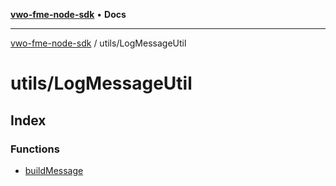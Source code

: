 [**vwo-fme-node-sdk**](../../README.md) • **Docs**

---

[vwo-fme-node-sdk](../../modules.md) / utils/LogMessageUtil

# utils/LogMessageUtil

## Index

### Functions

- [buildMessage](functions/buildMessage.md)
